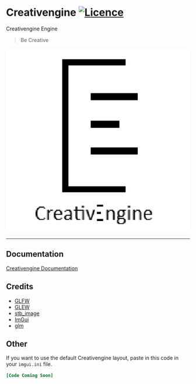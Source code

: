 # Creativengine [![Licence](https://img.shields.io/github/license/TheComputerProjects/Creativengine)](https://github.com/TheComputerProjects/Creativengine/blob/main/LICENSE)

Creativengine Engine
> Be Creative

![CreativengineLogo](https://raw.githubusercontent.com/TheComputerProjects/Creativengine/main/.github/images/creativengine-logo.jpg)

***

## Documentation

[Creativengine Documentation](https://thecomputerprojects.github.io/Creativengine/)

## Credits

- [GLFW](https://www.glfw.org/)
- [GLEW](http://glew.sourceforge.net)
- [stb_image](https://github.com/nothings/stb/blob/master/stb_image.h)
- [ImGui](https://github.com/ocornut/imgui/tree/docking)
- [glm](https://github.com/g-truc/glm)

## Other

If you want to use the default Creativengine layout, paste in this code in your `imgui.ini` file.

```ini
[Code Coming Soon]
```